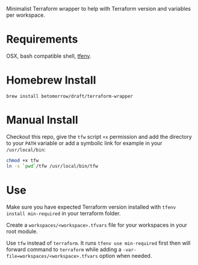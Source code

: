 Minimalist Terraform wrapper to help with Terraform version and variables per workspace.

# Requirements

OSX, bash compatible shell, [tfenv](https://github.com/tfutils/tfenv).

# Homebrew Install

```
brew install betomorrow/draft/terraform-wrapper
```

# Manual Install

Checkout this repo, give the `tfw` script `+x` permission and add the directory to your `PATH` variable
or add a symbolic link for example in your `/usr/local/bin`:

```sh
chmod +x tfw
ln -s `pwd`/tfw /usr/local/bin/tfw
```

# Use

Make sure you have expected Terraform version installed with `tfenv install min-required` in your terraform folder.

Create a `workspaces/<workspace>.tfvars` file for your workspaces in your root module.

Use `tfw` instead of `terraform`. It runs `tfenv use min-required` first then will forward command to `terraform`
while adding a `-var-file=workspaces/<workspace>.tfvars` option when needed.
